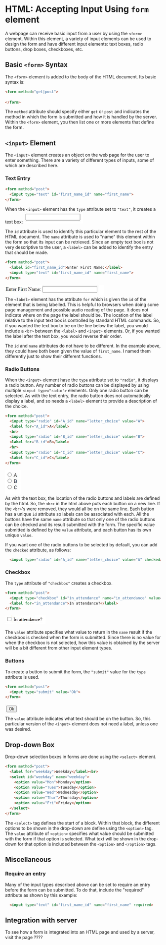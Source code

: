 # HTML:  Accepting Input Using `form` element
A webpage can receive basic input from a user by using the `<form>` element.
Within this element, a variety of input elements can be used to design the
form and have different input elements:  text boxes, radio buttons, drop boxes,
checkboxes, etc.

## Basic `<form>` Syntax
The `<form>` element is added to the body of the HTML document.  Its basic
syntax is:
```html
<form method="get|post">
  
</form>
```
The `method` attribute should specify either `get` or `post` and indicates the
method in which the form is submitted and how it is handled by the server.
Within the `<form>` element, you then list one or more elements that define
the form.

## `<input>` Element
The `<input>` element creates an object on the web page for the user to enter
something.  There are a variety of different types of inputs, some of which
are described here.

### Text Entry
```html
<form method="post">
  <input type="text" id="first_name_id" name="first_name">
</form>
```
When the `<input>` element has the `type` attribute set to `"text"`, it
creates a text box:
![input text box](images/input_text.JPG)

The `id` attribute is used to identify this particular element to the rest of
the HTML document.  The `name` attribute is used to "name" this element within
the form so that its input can be retrieved.  Since an empty text box is not
very descriptive to the user, a `<label>` can be added to identify the entry
that should be made.

```html
<form method="post">
  <label id="first_name_id">Enter First Name:</label>
  <input type="text" id="first_name_id" name="first_name">
</form>
```
![input text box with label](images/input_text%20with%20label.JPG)  
The `<label>` element has the attribute `for` which is given the `id` of the
element that is being labelled.  This is
helpful to browsers when doing some page management and possible audio reading
of the page.  It does not indicate where on the page the label should be.  The
location of the label relative to the input text box is controlled by standard
HTML commands.  So, if you wanted the text box to be on the line below the 
label, you would include a `<br>` between the `<label>` and `<input>` elements.
Or, if you wanted the label after the text box, you would reverse their order.

The `id` and `name` attributes do not have to be different.  In the example
above, they could have both been given the value of `first_name`.  I named them
differently just to show their different functions.

### Radio Buttons
When the `<input>` element hase the `type` attribute set to `"radio"`, it
displays a radio button.  Any number of radio buttons can be displayed by using
multiple `<input type="radio">` elements.  Only one radio button can be
selected.  As with the text entry, the radio button does not automatically
display a label, and so needs a `<label>` element to provide a description of
the choice.  
```html
<form method="post">
  <input type="radio" id="A_id" name="letter_choice" value="A">
  <label for="A_id">A</label>
  <br>
  <input type="radio" id="B_id" name="letter_choice" value="B">
  <label for="B_id">B</label>
  <br>
  <input type="radio" id="C_id" name="letter_choice" value="C">
  <label for="C_id">C</label>
</form>
```
![input radio](images/input_radio.JPG)  
As with the text box, the location of the radio buttons and labels are defined
by the html.  So, the `<br>` in the html above puts each button on a new
line.  If the `<br>`'s were removed, they would all be on the same line.  Each
button has a unique `id` attribute so labels can be associated with each.
All the buttons have the same `name` attribute so that only one of the radio
buttons can be checked and its result submitted with the form.  The specific
value submitted is defined by the `value` attribute, and each button has its
own unique `value`.  

If you want one of the radio buttons to be selected by default, you can add
the `checked` attribute, as follows:
```html
  <input type="radio" id="A_id" name="letter_choice" value="A" checked>
```

### Checkbox
The `type` attribute of `"checkbox"` creates a checkbox.
```html
<form method="post">
  <input type="checkbox" id="in_attendance" name="in_attendance" value="yes">
  <label for="in_attendance">In attendance?</label>
</form>
```
![input checkbox](images/input_checkbox.JPG)

The `value` attribute specifies what value to return in the `name` result if
the checkbox is checked when the form is submitted.  Since there is no value 
for when the checkbox is not selected, how this value is obtained by the server
will be a bit different from other input element types.  


### Buttons
To create a button to submit the form, the `"submit"` value for the `type`
attribute is used.
```html
<form method="post">
  <input type="submit" value="Ok">
</form>
```
![input submit](images/input_submit.JPG)  
The `value` attribute indicates what text should be on the button.  So, this
particular version of the `<input>` element does not need a label, unless one
was desired.

## Drop-down Box
Drop-down selection boxes in forms are done using the `<select>` element.
```html
<form method="post">
  <label for="weekday">Weekday</label><br>
  <select id="weekday" name="weekday">
    <option value="Mon">Monday</option>
    <option value="Tues">Tuesday</option>
    <option value="Wed">Wednesday</option>
    <option value="Thur">Thursday</option>
    <option value="Fri">Friday</option>
  </select>
</form>
```
The `<select>` tag defines the start of a block.  Within that block, the
different options to be shown in the drop-down are define using the `<option>`
tag.  The `value` attribute of `<option>` specifies what value should be
submitted with the form if that option is selected.  What text will be shown
in the drop-down for that option is included between the `<option>` and
`</option>` tags.

## Miscellaneous
### Require an entry
Many of the input types described above can be set to require an entry before
the form can be submitted.  To do that, include the "required" attribute as
shown by this example:
```html
  <input type="text" id="first_name_id" name="first_name" required>
```

## Integration with server
To see how a form is integrated into an HTML page and used by a server,
visit the page ????